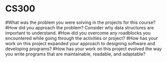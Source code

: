 # CS300

#What was the problem you were solving in the projects for this course?
#How did you approach the problem? Consider why data structures are important to understand.
#How did you overcome any roadblocks you encountered while going through the activities or project?
#How has your work on this project expanded your approach to designing software and developing programs?
#How has your work on this project evolved the way you write programs that are maintainable, readable, and adaptable?
